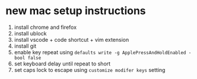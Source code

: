 # new mac setup instructions

1. install chrome and firefox
2. install ublock
3. install vscode + code shortcut + vim extension
4. install git
5. enable key repeat using `defaults write -g ApplePressAndHoldEnabled -bool false`
6. set keyboard delay until repeat to short
7. set caps lock to escape using `customize modifer keys` setting
